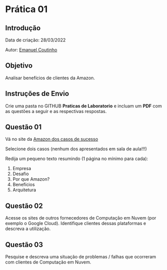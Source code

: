 # Prática 01

## Introdução

Data de criação: 28/03/2022

Autor: [Emanuel Coutinho](https://github.com/emanuelcoutinho)

## Objetivo
Analisar benefícios de clientes da Amazon.


## Instruções de Envio

Crie uma pasta no GITHUB **Praticas de Laboratorio** e incluam um **PDF** com as questões a seguir e as respectivas respostas.

## Questão 01

Vá no site da [Amazon dos casos de sucesso](https://aws.amazon.com/pt/solutions/case-studies/all/)

Selecione dois casos (nenhum dos apresentados em sala de aula!!!)

Redija um pequeno texto resumindo (1 página no mínimo para cada):
1. Empresa
2. Desafio
3. Por que Amazon?
4. Benefícios
5. Arquitetura

## Questão 02

Acesse os sites de outros fornecedores de Computação em Nuvem (por exemplo o Google Cloud). Identifique clientes dessas plataformas e descreva a utilização.

## Questão 03

Pesquise e descreva uma situação de problemas / falhas que ocorreram com clientes de Computação em Nuvem.
